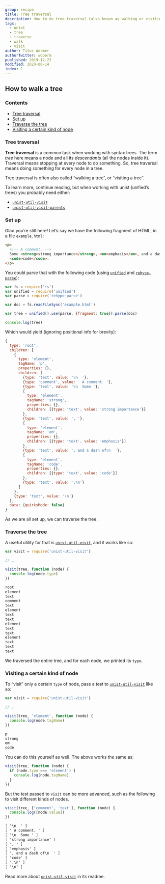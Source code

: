 ```yaml
---
group: recipe
title: Tree traversal
description: How to do tree traversal (also known as walking or visiting a tree)
tags:
  - unist
  - tree
  - traverse
  - walk
  - visit
author: Titus Wormer
authorTwitter: wooorm
published: 2019-12-23
modified: 2020-06-14
index: 1
---
```


## How to walk a tree

### Contents

*   [Tree traversal](#tree-traversal)
*   [Set up](#set-up)
*   [Traverse the tree](#traverse-the-tree)
*   [Visiting a certain kind of node](#visiting-a-certain-kind-of-node)

### Tree traversal

**Tree traversal** is a common task when working with syntax trees.
The term *tree* here means a node and all its *descendants* (all the nodes
inside it).
Traversal means stopping at every node to do something.
So, tree traversal means doing something for every node in a tree.

Tree traversal is often also called “walking a tree”, or “visiting a tree”.

To learn more, continue reading, but when working with unist (unified’s trees)
you probably need either:

*   [`unist-util-visit`][visit]
*   [`unist-util-visit-parents`][visit-parents]

### Set up

Glad you’re still here!
Let’s say we have the following fragment of HTML, in a file `example.html`:

```html
<p>
  <!-- A comment. -->
  Some <strong>strong importance</strong>, <em>emphasis</em>, and a dash of
  <code>code</code>.
</p>
```

You could parse that with the following code (using [`unified`][unified] and
[`rehype-parse`][rehype-parse]):

```js
var fs = require('fs')
var unified = require('unified')
var parse = require('rehype-parse')

var doc = fs.readFileSync('example.html')

var tree = unified().use(parse, {fragment: true}).parse(doc)

console.log(tree)
```

Which would yield (ignoring positional info for brevity):

```js
{
  type: 'root',
  children: [
    {
      type: 'element',
      tagName: 'p',
      properties: {},
      children: [
        {type: 'text', value: '\n  '},
        {type: 'comment', value: ' A comment. '},
        {type: 'text', value: '\n  Some '},
        {
          type: 'element',
          tagName: 'strong',
          properties: {},
          children: [{type: 'text', value: 'strong importance'}]
        },
        {type: 'text', value: ', '},
        {
          type: 'element',
          tagName: 'em',
          properties: {},
          children: [{type: 'text', value: 'emphasis'}]
        },
        {type: 'text', value: ', and a dash of\n  '},
        {
          type: 'element',
          tagName: 'code',
          properties: {},
          children: [{type: 'text', value: 'code'}]
        },
        {type: 'text', value: '.\n'}
      ]
    },
    {type: 'text', value: '\n'}
  ],
  data: {quirksMode: false}
}
```

As we are all set up, we can traverse the tree.

### Traverse the tree

A useful utility for that is [`unist-util-visit`][visit], and it works like so:

```js
var visit = require('unist-util-visit')

// …

visit(tree, function (node) {
  console.log(node.type)
})
```

```txt
root
element
text
comment
text
element
text
text
element
text
text
element
text
text
text
```

We traversed the entire tree, and for each node, we printed its `type`.

### Visiting a certain kind of node

To “visit” only a certain `type` of node, pass a test to
[`unist-util-visit`][visit] like so:

```js
var visit = require('unist-util-visit')

// …

visit(tree, 'element', function (node) {
  console.log(node.tagName)
})
```

```txt
p
strong
em
code
```

You can do this yourself as well.
The above works the same as:

```js
visit(tree, function (node) {
  if (node.type === 'element') {
    console.log(node.tagName)
  }
})
```

But the test passed to `visit` can be more advanced, such as the following to
visit different kinds of nodes.

```js
visit(tree, ['comment', 'text'], function (node) {
  console.log([node.value])
})
```

```txt
[ '\n  ' ]
[ ' A comment. ' ]
[ '\n  Some ' ]
[ 'strong importance' ]
[ ', ' ]
[ 'emphasis' ]
[ ', and a dash of\n  ' ]
[ 'code' ]
[ '.\n' ]
[ '\n' ]
```

Read more about [`unist-util-visit`][visit] in its readme.

[visit]: https://github.com/syntax-tree/unist-util-visit

[visit-parents]: https://github.com/syntax-tree/unist-util-visit-parents

[unified]: https://github.com/unifiedjs/unified

[rehype-parse]: https://github.com/rehypejs/rehype/tree/master/packages/rehype-parse
